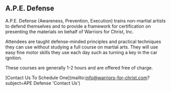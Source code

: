 ## **A.P.E. Defense**

A.P.E. Defense (Awareness, Prevention, Execution) trains non-martial artists to defend themselves and to provide a framework for certification on presenting the materials on behalf of Warriors for Christ, Inc.

Attendees are taught defense-minded principles and practical techniques they can use without studying a full course on martial arts. They will use easy fine motor skills they use each day such as turning a key in the car ignition.

These courses are generally 1-2 hours and are offered free of charge.

[Contact Us To Schedule One](mailto:info@warriors-for-christ.com?subject=APE Defense 'Contact Us')